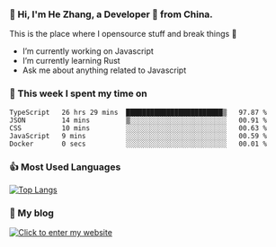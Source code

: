 ### 👋 Hi, I'm He Zhang, a Developer 🚀 from China.

This is the place where I opensource stuff and break things :rofl:

- I’m currently working on Javascript
- I’m currently learning Rust
- Ask me about anything related to Javascript

### 💪 This week I spent my time on 
<!--START_SECTION:waka-->

```text
TypeScript   26 hrs 29 mins  ████████████████████████▒   97.87 %
JSON         14 mins         ▒░░░░░░░░░░░░░░░░░░░░░░░░   00.91 %
CSS          10 mins         ░░░░░░░░░░░░░░░░░░░░░░░░░   00.63 %
JavaScript   9 mins          ░░░░░░░░░░░░░░░░░░░░░░░░░   00.59 %
Docker       0 secs          ░░░░░░░░░░░░░░░░░░░░░░░░░   00.01 %
```

<!--END_SECTION:waka-->

### 👍 Most Used Languages
[![Top Langs](https://github-readme-stats.vercel.app/api/top-langs/?username=zhanghecool&layout=compact)](https://zhanghe.cool)

### 🌈 My blog 
[![Click to enter my website](https://cdn.jsdelivr.net/gh/zhanghecool/assets/images/gif/zhanghecools.gif)](https://zhanghe.cool)
